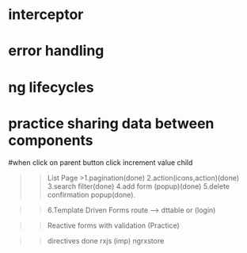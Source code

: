 # interceptor
# error handling
# ng lifecycles

# practice sharing data between components

#when click on parent  button click increment value child

>>List Page  >1.pagination(done)
 >>2.action(icons,action)(done) 
 >>3.search filter(done)
 >> 4.add form (popup)(done) 
 >>5.delete confirmation popup(done).

 >>6.Template Driven Forms route --> dttable or (login)

 >>Reactive forms with validation (Practice)

 >>directives done
 >>rxjs (imp)
 >>ngrxstore